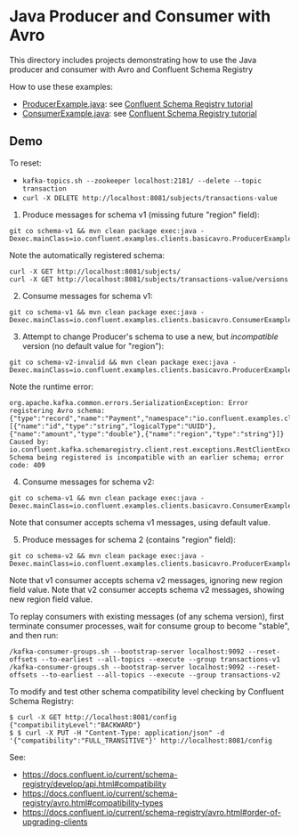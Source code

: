 # Java Producer and Consumer with Avro

This directory includes projects demonstrating how to use the Java producer and consumer with Avro and Confluent Schema Registry

How to use these examples:

* [ProducerExample.java](src/main/java/io/confluent/examples/clients/basicavro/ProducerExample.java): see [Confluent Schema Registry tutorial](https://docs.confluent.io/current/schema-registry/docs/schema_registry_tutorial.html)
* [ConsumerExample.java](src/main/java/io/confluent/examples/clients/basicavro/ConsumerExample.java): see [Confluent Schema Registry tutorial](https://docs.confluent.io/current/schema-registry/docs/schema_registry_tutorial.html)

## Demo

To reset:
* `kafka-topics.sh --zookeeper localhost:2181/ --delete --topic transaction`
* `curl -X DELETE http://localhost:8081/subjects/transactions-value`

1. Produce messages for schema v1 (missing future "region" field):
```
git co schema-v1 && mvn clean package exec:java -Dexec.mainClass=io.confluent.examples.clients.basicavro.ProducerExample
```
Note the automatically registered schema: 
```
curl -X GET http://localhost:8081/subjects/
curl -X GET http://localhost:8081/subjects/transactions-value/versions
```

2. Consume messages for schema v1:
```
git co schema-v1 && mvn clean package exec:java -Dexec.mainClass=io.confluent.examples.clients.basicavro.ConsumerExample
```

3. Attempt to change Producer's schema to use a new, but _incompatible_ version (no default value for "region"):
```
git co schema-v2-invalid && mvn clean package exec:java -Dexec.mainClass=io.confluent.examples.clients.basicavro.ProducerExample
```
Note the runtime error:
```
org.apache.kafka.common.errors.SerializationException: Error registering Avro schema: {"type":"record","name":"Payment","namespace":"io.confluent.examples.clients.basicavro","fields":[{"name":"id","type":"string","logicalType":"UUID"},{"name":"amount","type":"double"},{"name":"region","type":"string"}]}
Caused by: io.confluent.kafka.schemaregistry.client.rest.exceptions.RestClientException: Schema being registered is incompatible with an earlier schema; error code: 409
```

4. Consume messages for schema v2:
```
git co schema-v1 && mvn clean package exec:java -Dexec.mainClass=io.confluent.examples.clients.basicavro.ConsumerExample
```
Note that consumer accepts schema v1 messages, using default value.

5. Produce messages for schema 2 (contains "region" field):
```
git co schema-v2 && mvn clean package exec:java -Dexec.mainClass=io.confluent.examples.clients.basicavro.ProducerExample
```
Note that v1 consumer accepts schema v2 messages, ignoring new region field value.
Note that v2 consumer accepts schema v2 messages, showing new region field value.


To replay consumers with existing messages (of any schema version), first terminate consumer processes, wait for consume group to become "stable", and then run:
```
/kafka-consumer-groups.sh --bootstrap-server localhost:9092 --reset-offsets --to-earliest --all-topics --execute --group transactions-v1
/kafka-consumer-groups.sh --bootstrap-server localhost:9092 --reset-offsets --to-earliest --all-topics --execute --group transactions-v2
```

To modify and test other schema compatibility level checking by Confluent Schema Registry:

```
$ curl -X GET http://localhost:8081/config
{"compatibilityLevel":"BACKWARD"}
$ $ curl -X PUT -H "Content-Type: application/json" -d '{"compatibility":"FULL_TRANSITIVE"}' http://localhost:8081/config
```
See:
* https://docs.confluent.io/current/schema-registry/develop/api.html#compatibility
* https://docs.confluent.io/current/schema-registry/avro.html#compatibility-types
* https://docs.confluent.io/current/schema-registry/avro.html#order-of-upgrading-clients
